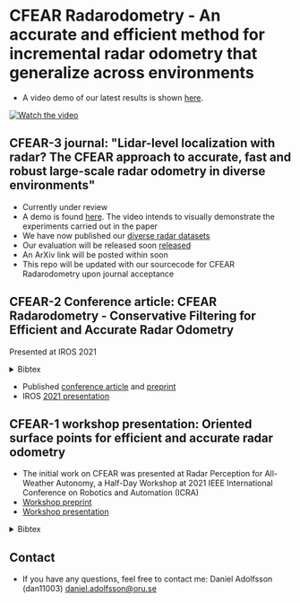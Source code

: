 # CFEAR Radarodometry - An accurate and efficient method for  incremental radar odometry that generalize across environments
* A video demo of our latest results is shown [here](https://youtu.be/QP_3Q-UChtU).  <!-- https://youtu.be/ENOksytHMHw -->

[![Watch the video](https://i.imgur.com/UGC2pbH.png)](https://youtu.be/ENOksytHMHw)


## CFEAR-3 journal: "Lidar-level localization with radar? The CFEAR approach to accurate, fast and robust large-scale radar odometry in diverse environments"
* Currently under review
* A demo is found [here](https://youtu.be/QP_3Q-UChtU). The video intends to visually demonstrate the experiments carried out in the paper  <!--https://youtu.be/ENOksytHMHw-->
* We have now published our [diverse radar datasets](https://drive.google.com/drive/folders/1uATfrAe-KHlz29e-Ul8qUbUKwPxBFIhP?usp=sharing)
* Our evaluation will be released soon [released](https://github.com/dan11003/CFEAR_evaluation)
* An ArXiv link will be posted within soon
* This repo will be updated with our sourcecode for CFEAR Radarodometry upon journal acceptance

## CFEAR-2 Conference article: CFEAR Radarodometry - Conservative Filtering for Efficient and Accurate Radar Odometry
Presented at IROS 2021
<details>
<summary>Bibtex</summary>
 
```
@INPROCEEDINGS{9636253,  author={Adolfsson, Daniel and Magnusson, Martin and Alhashimi, Anas and Lilienthal, Achim J. and Andreasson, Henrik},
booktitle={2021 IEEE/RSJ International Conference on Intelligent Robots and Systems (IROS)},
title={CFEAR Radarodometry - Conservative Filtering for Efficient and Accurate Radar Odometry},
year={2021},  volume={},  number={},  pages={5462-5469},
doi={10.1109/IROS51168.2021.9636253}}
  
```
</details>  

* Published [conference article](https://ieeexplore.ieee.org/document/9636253) and [preprint](https://arxiv.org/abs/2105.01457)
* IROS [2021 presentation](https://www.youtube.com/watch?v=VSK_XeepUxk&t=4s&ab_channel=DanielAdolfsson) 


## CFEAR-1 workshop presentation: Oriented surface points for efficient and accurate radar odometry
* The initial work on CFEAR was presented at Radar Perception for All-Weather Autonomy, a Half-Day Workshop at 2021 IEEE International Conference on Robotics and Automation (ICRA)
* [Workshop preprint](https://arxiv.org/abs/2109.09994)
* [Workshop presentation](https://www.youtube.com/watch?v=Pvkvd_qqgKk&ab_channel=RadiateDataset)

<details>
<summary>Bibtex</summary>
 
```
@article{DBLP:journals/corr/abs-2109-09994,
  author    = {Daniel Adolfsson and Martin Magnusson and Anas W. Alhashimi and Achim J. Lilienthal and Henrik Andreasson},
  title     = {Oriented surface points for efficient and accurate radar odometry},
  journal   = {CoRR}, volume    = {abs/2109.09994}, year      = {2021}, url       = {https://arxiv.org/abs/2109.09994}, eprinttype = {arXiv}, eprint    = {2109.09994},
  timestamp = {Mon, 27 Sep 2021 15:21:05 +0200},
  biburl    = {https://dblp.org/rec/journals/corr/abs-2109-09994.bib},
  bibsource = {dblp computer science bibliography, https://dblp.org}
}
  
```
</details>  


## Contact
* If you have any questions, feel free to contact me:
Daniel Adolfsson (dan11003) daniel.adolfsson@oru.se
